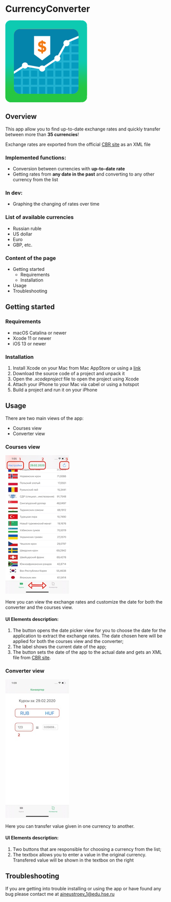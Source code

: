 # CurrencyConverter
![CurrencyConverter logo](/CurrencyConverter/resources/iconCurrencyConverter_rounded.png)

## Overview

This app allow you to find up-to-date exchange rates and quickly transfer between more than __35 currencies__!

Exchange rates are exported from the official [CBR site](https://www.cbr.ru/currency_base/daily/) as an XML file

### Implemented functions:
- Conversion between currencies with __up-to-date rate__
- Getting rates from __any date in the past__ and converting to any other currency from the list 

### In dev:
- Graphing the changing of rates over time 

### List of available currencies
- Russian ruble
- US dollar
- Euro
- GBP, etc.

### Content of the page

- Getting started
  - Requirements
  - Installation
- Usage
- Troubleshooting

## Getting started
### Requirements
 - macOS Catalina or newer
 - Xcode 11 or newer
 - iOS 13 or newer
### Installation
1. Install Xcode on your Mac from Mac AppStore or using a [link](https://developer.apple.com/xcode/resources/)
2. Download the source code of a project and unpack it
3. Open the *.xcodeproject* file to open the project using Xcode
4. Attach your iPhone to your Mac via cabel or using a hotspot
5. Build a project and run it on your iPhone 
## Usage
There are two main views of the app:
- Courses view
- Converter view

### Courses view
![Courses view screenshot](/CurrencyConverter/resources/CoursesViewShot.jpg)

Here you can view the exchange rates and customize the date for both the converter and the courses view.  
#### UI Elements description:
1. The button opens the date picker view for you to choose the date for the application to extract the exchange rates. The date chosen here will be applied for both the courses view and the converter;
2. The label shows the current date of the app;
3. The button sets the date of the app to the actual date and gets an XML file from [CBR site](https://www.cbr.ru/currency_base/daily/).

### Converter view
![Converter view screenshot](/CurrencyConverter/resources/ConverterViewShot.jpg)

Here you can transfer value given in one currency to another.  
#### UI Elements description:
1. Two buttons that are responsible for choosing a currency from the list;
2. The textbox allows you to enter a value in the original currency. Transfered value will be shown in the textbox on the right

## Troubleshooting
If you are getting into trouble installing or using the app or have found any bug please contact me at aineustroev_1@edu.hse.ru
